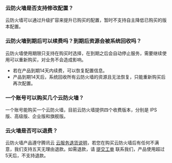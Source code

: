 
### 云防火墙是否支持修改配置？
云防火墙可以通过升级扩容来提升已购买的配置，暂时不支持自主降低已购买的版本配置。

### 云防火墙到期后可以续费吗？到期后资源会被系统回收吗？
云防火墙使用期限只支持在购买时选择，在到期之后会自动停止服务，需要继续使用可以重新购买，对业务不会造成影响。
- 若在产品到期14天内续费，可以恢复配置信息。
- 产品到期14天后，系统回收所有云防火墙的资源且无法恢复，只能重新购买后再次配置。

### 一个账号可以购买几个云防火墙？
一个账号能购买一个云防火墙，目前云防火墙提供四个收费版本，分别是 IPS 版、高级版、企业版和旗舰版。

### 云火墙是否可以退费？
云防火墙产品遵守腾讯云 [云服务退货说明](https://cloud.tencent.com/document/product/555/7440)，若您在购买云防火墙后有任何不满意，我们支持五天无理由退款。如需退款，请 [提交工单](https://console.cloud.tencent.com/workorder/category?level1_id=517&level2_id=727&source=0&data_title=%E5%85%B6%E4%BB%96%E8%85%BE%E8%AE%AF%E4%BA%91%E4%BA%A7%E5%93%81&level3_id=728&radio_title=%E5%8A%9F%E8%83%BD%E5%92%A8%E8%AF%A2&queue=3026&scene_code=17783&step=2) 联系我们，产品使用超过5天后，不支持退款。
